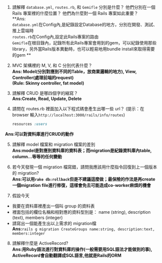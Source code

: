 1. 請解釋 `database.yml`, `routes.rb`, 和 `Gemifle` 分別是什麼？ 他們分別在一個 Rails 專案裡的什麼位置？ 他們為什麼對一個 Rails 專案如此重要？  
**Ans:  
`database.yml`在Config內,是紀錄設定Database的地方，分別在開發、測試、推上雲端時  
`routes.rb`在Config內,設定此Rails專案的路由  
`Gemifle`在根目錄內，記錄所有此Rails專案會用到的gem，可以紀錄使用那些library，另外當Rails版本異動時，也可以輕易地用bundle install來取得需要的gem
**

2. MVC 架構裡的 M, V, 和 C 分別代表什麼？  
**Ans: Model(分別對應到不同的Table，放商業邏輯的地方), View, Controller(處理前端的request)  
(Rule: Skinny controller, fat model)**

3. 請解釋 CRUD 是哪四個字的縮寫？  
**Ans:Create, Read, Update, Delete**

4. 請問在 routes.rb 裡面加入以下程式碼會產生出哪一些 url？ (提示：在 browser 輸入`http://localhost:3000/rails/info/routes`)
	```ruby
	resources :users
	```
**Ans:可以對資料庫進行CRUD的動作**

5. 請解釋 model 檔案和 migration 檔案的差別  
**Ans:model是對應到資料庫的資料表；而migration是紀錄資料庫內table, column...等等的任何變動**

6. 若今天發現一個 migration 檔寫錯，請問我應該用什麼指令回復到上一個版本的 migration?  
**Ans:可以用`rake db:rollback`但是不建議這麼做；最保險的作法是再create一個migration file進行修復，這樣會免去可能造成co-worker麻煩的機會**

7. 假設今天
 - 我要在資料庫裡產出一個叫 group 的資料表
 - 裡面包括的欄位名稱和相對應的資料型別是： name (string), description (text), members (integer)
 - 請寫出一個能產生出以上需求的 migration檔  
**Ans:**`rails g migration CreateGroups name:string, description:text, members:integer`

8. 請解釋什麼是 ActiveRecord?  
**Ans:用Ruby語法進行對資料庫的操作(一般需要用SQL語法才能做到的事), ActiveRecord會自動翻譯成SQL語言,他就是Rails的ORM**
